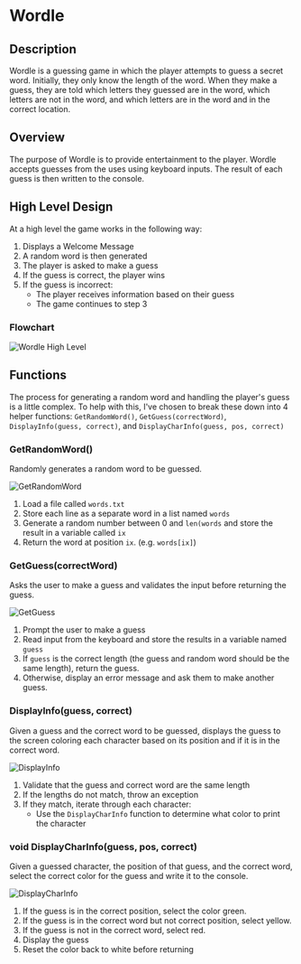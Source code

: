 # Wordle

## Description

Wordle is a guessing game in which the player attempts to guess a secret word.
Initially, they only know the length of the word. When they make a guess, they
are told which letters they guessed are in the word, which letters are not in
the word, and which letters are in the word and in the correct location.

## Overview

The purpose of Wordle is to provide entertainment to the player. Wordle accepts
guesses from the uses using keyboard inputs. The result of each guess is then
written to the console.

## High Level Design

At a high level the game works in the following way:

1. Displays a Welcome Message
2. A random word is then generated
3. The player is asked to make a guess
4. If the guess is correct, the player wins
5. If the guess is incorrect:
   * The player receives information based on their guess
   * The game continues to step 3

### Flowchart

![Wordle High Level](../images/WordleHigh.png)

## Functions

The process for generating a random word and handling the player's guess is a
little complex. To help with this, I've chosen to break these down into 4 helper
functions: `GetRandomWord()`, `GetGuess(correctWord)`, `DisplayInfo(guess, correct)`,
and `DisplayCharInfo(guess, pos, correct)`

### GetRandomWord()

Randomly generates a random word to be guessed.

![GetRandomWord](../images/GetRandomWord.png)

1. Load a file called `words.txt`
2. Store each line as a separate word in a list named `words`
3. Generate a random number between 0 and `len(words` and store the result in
   a variable called `ix`
4. Return the word at position `ix`. (e.g. `words[ix]`)

### GetGuess(correctWord)

Asks the user to make a guess and validates the input before returning the
guess.

![GetGuess](../images/GetGuess.png)

1. Prompt the user to make a guess
2. Read input from the keyboard and store the results in a variable named `guess`
3. If `guess` is the correct length (the guess and random word should be the
   same length), return the guess.
4. Otherwise, display an error message and ask them to make another guess.

### DisplayInfo(guess, correct)

Given a guess and the correct word to be guessed, displays the guess to the
screen coloring each character based on its position and if it is in the correct
word.

![DisplayInfo](../images/DisplayInfo.png)

1. Validate that the guess and correct word are the same length
2. If the lengths do not match, throw an exception
3. If they match, iterate through each character:
    * Use the `DisplayCharInfo` function to determine what color to print the character

### void DisplayCharInfo(guess, pos, correct)

Given a guessed character, the position of that guess, and the correct word,
select the correct color for the guess and write it to the console.

![DisplayCharInfo](../images/DisplayCharInfo.png)

1. If the guess is in the correct position, select the color green.
2. If the guess is in the correct word but not correct position, select yellow.
3. If the guess is not in the correct word, select red.
4. Display the guess
5. Reset the color back to white before returning
